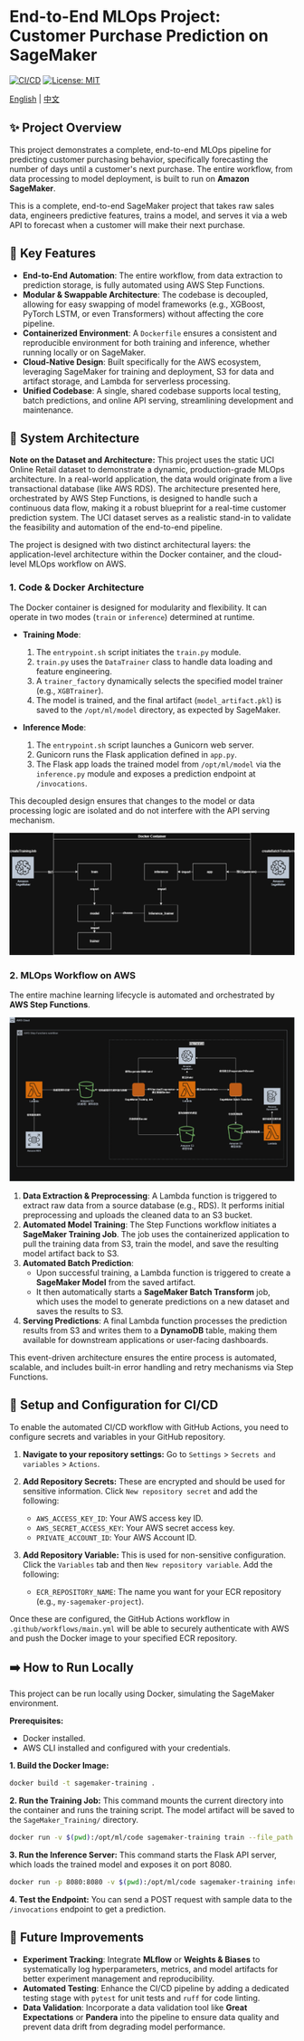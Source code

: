 # End-to-End MLOps Project: Customer Purchase Prediction on SageMaker
[![CI/CD](https://github.com/drink36/SageMaker_Training/actions/workflows/main.yml/badge.svg)](https://github.com/drink36/SageMaker_Training/actions/workflows/main.yml)
[![License: MIT](https://img.shields.io/badge/License-MIT-yellow.svg)](https://opensource.org/licenses/MIT)

[English](./README.md) | [中文](./README.zh-TW.md)

## ✨ Project Overview

This project demonstrates a complete, end-to-end MLOps pipeline for predicting customer purchasing behavior, specifically forecasting the number of days until a customer's next purchase. The entire workflow, from data processing to model deployment, is built to run on **Amazon SageMaker**.

This is a complete, end-to-end SageMaker project that takes raw sales data, engineers predictive features, trains a model, and serves it via a web API to forecast when a customer will make their next purchase.

## 🚀 Key Features

*   **End-to-End Automation**: The entire workflow, from data extraction to prediction storage, is fully automated using AWS Step Functions.
*   **Modular & Swappable Architecture**: The codebase is decoupled, allowing for easy swapping of model frameworks (e.g., XGBoost, PyTorch LSTM, or even Transformers) without affecting the core pipeline.
*   **Containerized Environment**: A `Dockerfile` ensures a consistent and reproducible environment for both training and inference, whether running locally or on SageMaker.
*   **Cloud-Native Design**: Built specifically for the AWS ecosystem, leveraging SageMaker for training and deployment, S3 for data and artifact storage, and Lambda for serverless processing.
*   **Unified Codebase**: A single, shared codebase supports local testing, batch predictions, and online API serving, streamlining development and maintenance.

## 🔨 System Architecture

**Note on the Dataset and Architecture:** This project uses the static UCI Online Retail dataset to demonstrate a dynamic, production-grade MLOps architecture. In a real-world application, the data would originate from a live transactional database (like AWS RDS). The architecture presented here, orchestrated by AWS Step Functions, is designed to handle such a continuous data flow, making it a robust blueprint for a real-time customer prediction system. The UCI dataset serves as a realistic stand-in to validate the feasibility and automation of the end-to-end pipeline.

The project is designed with two distinct architectural layers: the application-level architecture within the Docker container, and the cloud-level MLOps workflow on AWS.

### 1. Code & Docker Architecture

The Docker container is designed for modularity and flexibility. It can operate in two modes (`train` or `inference`) determined at runtime.

*   **Training Mode**:
    1.  The `entrypoint.sh` script initiates the `train.py` module.
    2.  `train.py` uses the `DataTrainer` class to handle data loading and feature engineering.
    3.  A `trainer_factory` dynamically selects the specified model trainer (e.g., `XGBTrainer`).
    4.  The model is trained, and the final artifact (`model_artifact.pkl`) is saved to the `/opt/ml/model` directory, as expected by SageMaker.

*   **Inference Mode**:
    1.  The `entrypoint.sh` script launches a Gunicorn web server.
    2.  Gunicorn runs the Flask application defined in `app.py`.
    3.  The Flask app loads the trained model from `/opt/ml/model` via the `inference.py` module and exposes a prediction endpoint at `/invocations`.

This decoupled design ensures that changes to the model or data processing logic are isolated and do not interfere with the API serving mechanism.

![Docker Architecture Diagram](images/test-1.png)


### 2. MLOps Workflow on AWS

The entire machine learning lifecycle is automated and orchestrated by **AWS Step Functions**.

![MLOps Workflow](images/test-2.png)

1.  **Data Extraction & Preprocessing**: A Lambda function is triggered to extract raw data from a source database (e.g., RDS). It performs initial preprocessing and uploads the cleaned data to an S3 bucket.
2.  **Automated Model Training**: The Step Functions workflow initiates a **SageMaker Training Job**. The job uses the containerized application to pull the training data from S3, train the model, and save the resulting model artifact back to S3.
3.  **Automated Batch Prediction**:
    *   Upon successful training, a Lambda function is triggered to create a **SageMaker Model** from the saved artifact.
    *   It then automatically starts a **SageMaker Batch Transform** job, which uses the model to generate predictions on a new dataset and saves the results to S3.
4.  **Serving Predictions**: A final Lambda function processes the prediction results from S3 and writes them to a **DynamoDB** table, making them available for downstream applications or user-facing dashboards.

This event-driven architecture ensures the entire process is automated, scalable, and includes built-in error handling and retry mechanisms via Step Functions.

## 🔧 Setup and Configuration for CI/CD

To enable the automated CI/CD workflow with GitHub Actions, you need to configure secrets and variables in your GitHub repository.

1.  **Navigate to your repository settings:** Go to `Settings` > `Secrets and variables` > `Actions`.

2.  **Add Repository Secrets:**
    These are encrypted and should be used for sensitive information. Click `New repository secret` and add the following:
    *   `AWS_ACCESS_KEY_ID`: Your AWS access key ID.
    *   `AWS_SECRET_ACCESS_KEY`: Your AWS secret access key.
    *   `PRIVATE_ACCOUNT_ID`: Your AWS Account ID.

3.  **Add Repository Variable:**
    This is used for non-sensitive configuration. Click the `Variables` tab and then `New repository variable`. Add the following:
    *   `ECR_REPOSITORY_NAME`: The name you want for your ECR repository (e.g., `my-sagemaker-project`).

Once these are configured, the GitHub Actions workflow in `.github/workflows/main.yml` will be able to securely authenticate with AWS and push the Docker image to your specified ECR repository.

## ➡️  How to Run Locally

This project can be run locally using Docker, simulating the SageMaker environment.

**Prerequisites:**
*   Docker installed.
*   AWS CLI installed and configured with your credentials.

**1. Build the Docker Image:**
```bash
docker build -t sagemaker-training .
```

**2. Run the Training Job:**
This command mounts the current directory into the container and runs the training script. The model artifact will be saved to the `SageMaker_Training/` directory.
```bash
docker run -v $(pwd):/opt/ml/code sagemaker-training train --file_path Online_Retail.csv
```

**3. Run the Inference Server:**
This command starts the Flask API server, which loads the trained model and exposes it on port 8080.
```bash
docker run -p 8080:8080 -v $(pwd):/opt/ml/code sagemaker-training inference
```

**4. Test the Endpoint:**
You can send a POST request with sample data to the `/invocations` endpoint to get a prediction.

## 📍 Future Improvements

*   **Experiment Tracking**: Integrate **MLflow** or **Weights & Biases** to systematically log hyperparameters, metrics, and model artifacts for better experiment management and reproducibility.
*   **Automated Testing**: Enhance the CI/CD pipeline by adding a dedicated testing stage with `pytest` for unit tests and `ruff` for code linting.
*   **Data Validation**: Incorporate a data validation tool like **Great Expectations** or **Pandera** into the pipeline to ensure data quality and prevent data drift from degrading model performance.